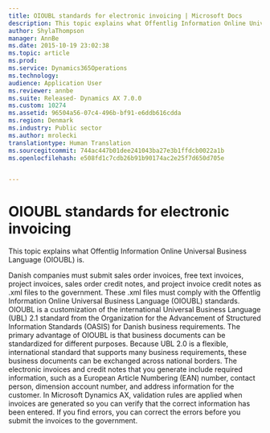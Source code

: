 ```yaml
---
title: OIOUBL standards for electronic invoicing | Microsoft Docs
description: This topic explains what Offentlig Information Online Universal Business Language (OIOUBL) is.
author: ShylaThompson
manager: AnnBe
ms.date: 2015-10-19 23:02:38
ms.topic: article
ms.prod: 
ms.service: Dynamics365Operations
ms.technology: 
audience: Application User
ms.reviewer: annbe
ms.suite: Released- Dynamics AX 7.0.0
ms.custom: 10274
ms.assetid: 96504a56-07c4-496b-bf91-e6ddb616cdda
ms.region: Denmark
ms.industry: Public sector
ms.author: mrolecki
translationtype: Human Translation
ms.sourcegitcommit: 744ac447b01dee241043ba27e3b1ffdcb0022a1b
ms.openlocfilehash: e508fd1c7cdb26b91b90174ac2e25f7d650d705e


---
```


# <a name="oioubl-standards-for-electronic-invoicing"></a>OIOUBL standards for electronic invoicing

This topic explains what Offentlig Information Online Universal Business Language (OIOUBL) is.

Danish companies must submit sales order invoices, free text invoices, project invoices, sales order credit notes, and project invoice credit notes as .xml files to the government. These .xml files must comply with the Offentlig Information Online Universal Business Language (OIOUBL) standards. OIOUBL is a customization of the international Universal Business Language (UBL) 2.1 standard from the Organization for the Advancement of Structured Information Standards (OASIS) for Danish business requirements. The primary advantage of OIOUBL is that business documents can be standardized for different purposes. Because UBL 2.0 is a flexible, international standard that supports many business requirements, these business documents can be exchanged across national borders. The electronic invoices and credit notes that you generate include required information, such as a European Article Numbering (EAN) number, contact person, dimension account number, and address information for the customer. In Microsoft Dynamics AX, validation rules are applied when invoices are generated so you can verify that the correct information has been entered. If you find errors, you can correct the errors before you submit the invoices to the government.






<!--HONumber=Feb17_HO3-->


